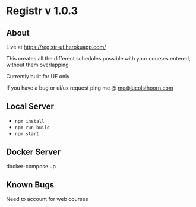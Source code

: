 # Registr v 1.0.3

## About

Live at https://registr-uf.herokuapp.com/

This creates all the different schedules possible with your courses entered, without them overlapping 

Currently built for UF only 

If you have a bug or ui/ux request ping me @ me@lucolsthoorn.com

## Local Server
- `npm install`
- `npm run build`
- `npm start`


## Docker Server

docker-compose up

## Known Bugs
	
Need to account for web courses
